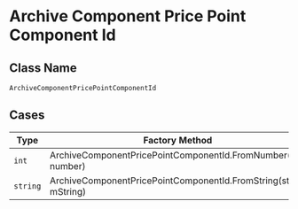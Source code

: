 
# Archive Component Price Point Component Id

## Class Name

`ArchiveComponentPricePointComponentId`

## Cases

| Type | Factory Method |
|  --- | --- |
| `int` | ArchiveComponentPricePointComponentId.FromNumber(int number) |
| `string` | ArchiveComponentPricePointComponentId.FromString(string mString) |

